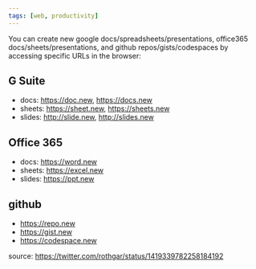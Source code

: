 ```yaml
---
tags: [web, productivity]
---
```

You can create new google docs/spreadsheets/presentations, office365 docs/sheets/presentations, and github repos/gists/codespaces by accessing specific URLs in the browser:
  
## G Suite
- docs: https://doc.new, https://docs.new
- sheets: https://sheet.new, https://sheets.new
- slides: http://slide.new, http://slides.new

## Office 365
- docs: https://word.new
- sheets: https://excel.new
- slides: https://ppt.new

## github
- https://repo.new
- https://gist.new
- https://codespace.new

source: https://twitter.com/rothgar/status/1419339782258184192

